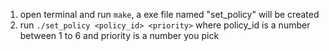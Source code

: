 1. open terminal and run `make`, a exe file named "set_policy" will be created
2. run `./set_policy <policy_id> <priority>` where policy_id is a number between 1 to 6 and priority is a number you pick 
